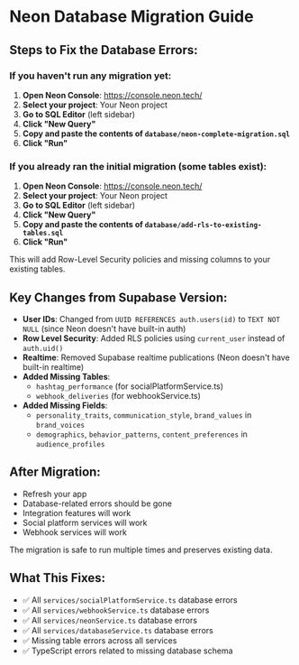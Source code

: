 # Neon Database Migration Guide

## Steps to Fix the Database Errors:

### If you haven't run any migration yet:

1. **Open Neon Console**: https://console.neon.tech/
2. **Select your project**: Your Neon project
3. **Go to SQL Editor** (left sidebar)
4. **Click "New Query"**
5. **Copy and paste the contents of `database/neon-complete-migration.sql`**
6. **Click "Run"**

### If you already ran the initial migration (some tables exist):

1. **Open Neon Console**: https://console.neon.tech/
2. **Select your project**: Your Neon project
3. **Go to SQL Editor** (left sidebar)
4. **Click "New Query"**
5. **Copy and paste the contents of `database/add-rls-to-existing-tables.sql`**
6. **Click "Run"**

This will add Row-Level Security policies and missing columns to your existing tables.

## Key Changes from Supabase Version:

- **User IDs**: Changed from `UUID REFERENCES auth.users(id)` to `TEXT NOT NULL` (since Neon doesn't have built-in auth)
- **Row Level Security**: Added RLS policies using `current_user` instead of `auth.uid()`
- **Realtime**: Removed Supabase realtime publications (Neon doesn't have built-in realtime)
- **Added Missing Tables**:
  - `hashtag_performance` (for socialPlatformService.ts)
  - `webhook_deliveries` (for webhookService.ts)
- **Added Missing Fields**:
  - `personality_traits`, `communication_style`, `brand_values` in `brand_voices`
  - `demographics`, `behavior_patterns`, `content_preferences` in `audience_profiles`

## After Migration:

- Refresh your app
- Database-related errors should be gone
- Integration features will work
- Social platform services will work
- Webhook services will work

The migration is safe to run multiple times and preserves existing data.

## What This Fixes:

- ✅ All `services/socialPlatformService.ts` database errors
- ✅ All `services/webhookService.ts` database errors
- ✅ All `services/neonService.ts` database errors
- ✅ All `services/databaseService.ts` database errors
- ✅ Missing table errors across all services
- ✅ TypeScript errors related to missing database schema
